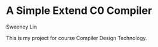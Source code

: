 # A Simple Extend C0 Compiler

Sweeney Lin

This is my project for course Compiler Design Technology.

